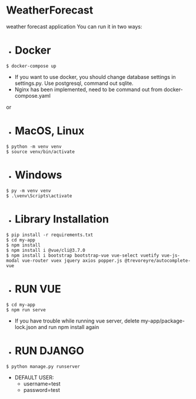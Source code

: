 # WeatherForecast
weather forecast application
You can run it in two ways:
-    # Docker
    $ docker-compose up
    
 - If you want to use docker, you should change database settings in settings.py.
    Use postgresql, command out sqlite.
 - Nginx has been implemented, need to be command out from docker-compose.yaml
 
    
or  

-    # MacOS, Linux
    $ python -m venv venv
    $ source venv/bin/activate
    
-    # Windows
    $ py -m venv venv
    $ .\venv\Scripts\activate
    
-    # Library Installation
    $ pip install -r requirements.txt
    $ cd my-app
    $ npm install
    $ npm install i @vue/cli@3.7.0
    $ npm install i bootstrap bootstrap-vue vue-select vuetify vue-js-modal vue-router vuex jquery axios popper.js @trevoreyre/autocomplete-vue
    
-    # RUN VUE
    $ cd my-app
    $ npm run serve
    
   - If you have trouble while running vue server, delete my-app/package-lock.json and run npm install again

-    # RUN DJANGO
    $ python manage.py runserver
    
- DEFAULT USER:
    * username=test
    * password=test
